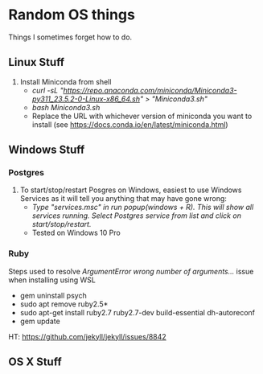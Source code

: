# Random OS things
Things I sometimes forget how to do.

## Linux Stuff
1. Install Miniconda from shell
	- *curl -sL "https://repo.anaconda.com/miniconda/Miniconda3-py311_23.5.2-0-Linux-x86_64.sh" >   "Miniconda3.sh"*
	- *bash Miniconda3.sh*
	- Replace the URL with whichever version of miniconda you want to install (see https://docs.conda.io/en/latest/miniconda.html)

## Windows Stuff

### Postgres
1. To start/stop/restart Posgres on Windows, easiest to use Windows Services as it will tell you anything that may have gone wrong: 
	- *Type "services.msc" in run popup(windows + R). This will show all services running. Select Postgres service from list and click on start/stop/restart.*
	- Tested on Windows 10 Pro 

### Ruby
Steps used to resolve *ArgumentError wrong number of arguments...* issue when installing using WSL
- gem uninstall psych
- sudo apt remove ruby2.5*
- sudo apt-get install ruby2.7 ruby2.7-dev build-essential dh-autoreconf
- gem update

HT: https://github.com/jekyll/jekyll/issues/8842

## OS X Stuff
